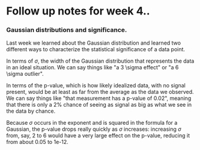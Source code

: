 # Follow up notes for week 4..

### Gaussian distributions and significance.

Last week we learned about the Gaussian distribution and learned two different ways to characterize
the statistical significance of a data point.

In terms of $\sigma$, the width of the Gaussian distribution that represents the data in an ideal situation.
We can say things like "a 3 \sigma effect" or "a 6 \sigma outlier".

In terms of the p-value, which is how likely idealized data, with no signal present, would be at least as
far from the average as the data we observed.  We can say things like "that measurement has a p-value of 0.02", meaning
that there is only a 2% chance of seeing as signal as big as what we see in the data by chance.

Because $\sigma$ occurs in the exponent and is squared in the formula for a Gaussian, the p-value drops really quickly as $\sigma$ increases:
increasing $\sigma$ from, say, 2 to 6 would have a very large effect on the p-value, reducing it from about 0.05 to 1e-12.


